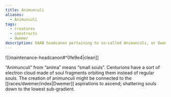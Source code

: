 ```yaml
---
title: Animunculi
aliases:
  - Animunculi
tags:
  - creatures
  - constructs
  - dwemer
description: OAAB headcanon pertaining to so-called Animunculi, or Dwemer automatons.
---
```

![[maintenance-headcanon#^0fe9e4|clean]]

“Animunculi” from “anima” means “small souls”. Centurions have a sort of electron cloud made of soul fragments orbiting them instead of regular souls. The creation of animunculi might be connected to the [[races/dwemer/index|Dwemer]] aspirations to ascend; shattering souls down to the lowest sub-gradient.